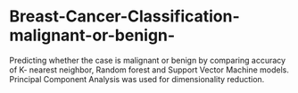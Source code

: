 # Breast-Cancer-Classification-malignant-or-benign-
Predicting whether the case is malignant or benign by comparing accuracy of K- nearest neighbor, Random forest and Support Vector Machine models. Principal Component Analysis was used for dimensionality reduction.
